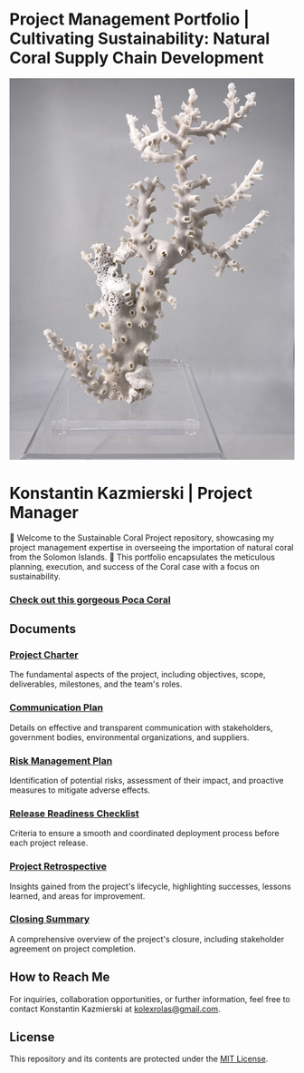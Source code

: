 # Project Management Portfolio | Cultivating Sustainability: Natural Coral Supply Chain Development
![Image Alt Text](IMG_0061.jpg)
# Konstantin Kazmierski | Project Manager

🌊 Welcome to the Sustainable Coral Project repository, showcasing my project management expertise in overseeing the importation of natural coral from the Solomon Islands. 🐚 This portfolio encapsulates the meticulous planning, execution, and success of the Coral case with a focus on sustainability.
### [Check out this gorgeous Poca Coral](https://github.com/AlexanderKonstantin/SustainableCoral/blob/910b8c78341bff99153f465fc5c6595d8a5a180c/MAR%20ORGANICA%20LUXE%20MEGA%20POCA.png)

## Documents

### [Project Charter](https://github.com/AlexanderKonstantin/SustainableCoral/blob/7917385aa44782a50ded41b6381c5c859dbd62b9/PROJECT%20MNANAGEMENT%20PORTFOLIO/Project%20Charter_%20Mar%20Organica's%20Project%20-%20Importing%20Natural%20Coral%20from%20the%20Solomon%20Islands.pdf)
The fundamental aspects of the project, including objectives, scope, deliverables, milestones, and the team's roles.

### [Communication Plan](link_to_communication_plan.md)
Details on effective and transparent communication with stakeholders, government bodies, environmental organizations, and suppliers.

### [Risk Management Plan](link_to_risk_management_plan.md)
Identification of potential risks, assessment of their impact, and proactive measures to mitigate adverse effects.

### [Release Readiness Checklist](link_to_release_readiness_checklist.md)
Criteria to ensure a smooth and coordinated deployment process before each project release.

### [Project Retrospective](link_to_project_retrospective.md)
Insights gained from the project's lifecycle, highlighting successes, lessons learned, and areas for improvement.

### [Closing Summary](link_to_closing_summary.md)
A comprehensive overview of the project's closure, including stakeholder agreement on project completion.

## How to Reach Me

For inquiries, collaboration opportunities, or further information, feel free to contact Konstantin Kazmierski at kolexrolas@gmail.com.

## License

This repository and its contents are protected under the [MIT License](link_to_license.md).
